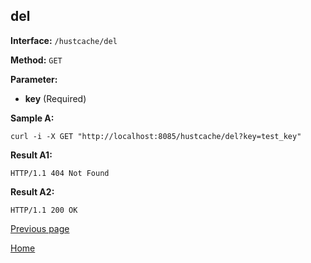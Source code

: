 ## del ##

**Interface:** `/hustcache/del`

**Method:** `GET`

**Parameter:** 

*  **key** (Required)  


**Sample A:**

    curl -i -X GET "http://localhost:8085/hustcache/del?key=test_key"

**Result A1:**

	HTTP/1.1 404 Not Found
		
**Result A2:**

	HTTP/1.1 200 OK

[Previous page](../hustdb.md)

[Home](../../../index.md)